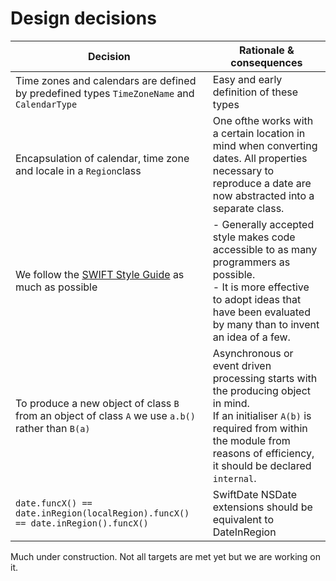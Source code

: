 # Design decisions

Decision | Rationale & consequences
----|---
Time zones and calendars are defined by predefined types `TimeZoneName` and `CalendarType`| Easy and early definition of these types
Encapsulation of calendar, time zone and locale in a `Region`class | One ofthe works with a certain location in mind when converting dates. All properties necessary to reproduce a date are now abstracted into a separate class.
We follow the [SWIFT Style Guide](https://github.com/raywenderlich/swift-style-guide) as much as possible|- Generally accepted style makes code accessible to as many programmers as possible.<br>- It is more effective to adopt ideas that have been evaluated by many than to invent an idea of a few.
To produce a new object of class `B` from an object of class `A` we use `a.b()` rather than `B(a)` |Asynchronous or event driven processing starts with the producing object in mind.<br>If an initialiser `A(b)` is required from within the module from reasons of efficiency, it should be declared `internal`.
`date.funcX() == date.inRegion(localRegion).funcX() == date.inRegion().funcX()` | SwiftDate NSDate extensions should be equivalent to DateInRegion 

Much under construction. Not all targets are met yet but we are working on it.
